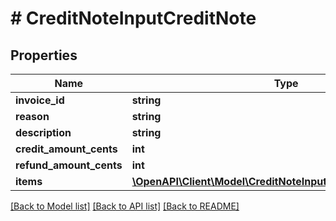 # # CreditNoteInputCreditNote

## Properties

Name | Type | Description | Notes
------------ | ------------- | ------------- | -------------
**invoice_id** | **string** |  |
**reason** | **string** | Reason |
**description** | **string** |  | [optional]
**credit_amount_cents** | **int** |  |
**refund_amount_cents** | **int** |  |
**items** | [**\OpenAPI\Client\Model\CreditNoteInputCreditNoteItemsInner[]**](CreditNoteInputCreditNoteItemsInner.md) |  |

[[Back to Model list]](../../README.md#models) [[Back to API list]](../../README.md#endpoints) [[Back to README]](../../README.md)
